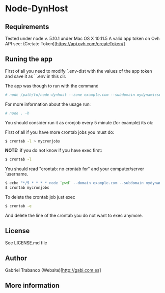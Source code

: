 # Node-DynHost

## Requirements

Tested under node v. 5.10.1 under Mac OS X 10.11.5
A valid app token on Ovh API see: (Cretate Token)[https://api.ovh.com/createToken/]

## Runing the app

First of all you need to modify `.env-dist with the values of the app token and save it as ``.env in this dir.

The app was though to run with the command
```bash
# node /path/to/node-dynhost --zone example.com --subdomain mydynamicserver
```

For more information about the usage run:
```bash
# node . -h
```

You should consider run it as cronjob every 5 minute (for example) its ok:

First of all if you have more crontab jobs you must do:
```bash
$ crontab -l > mycronjobs
```

**NOTE:** if you do not know if you have exec first:
```bash
$ crontab -l
```

You should read "crontab: no crontab for" and your computer/server `username.

```bash
$ echo "*/5 * * * * node `pwd` --domain example.com --subdomain mydynamicserver" >> mycronjobs
$ crontab mycronjobs
```

To delete the crontab job just exec
```bash
$ crontab -e
```
And delete the line of the crontab you do not want to exec anymore.

## License

See LICENSE.md file

## Author

Gabriel Trabanco
(Website)[http://gabi.com.es]

## More information
